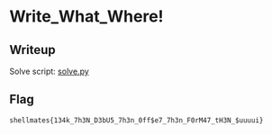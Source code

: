 # Write_What_Where!

## Writeup
Solve script: [solve.py](./solve.py) 

## Flag
```shellmates{134k_7h3N_D3bU5_7h3n_0ff$e7_7h3n_F0rM47_tH3N_$uuuui}```
